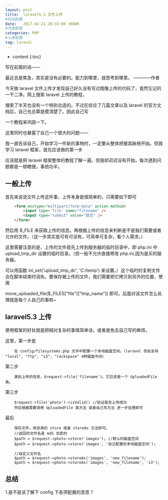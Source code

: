 ```yaml
---
layout: post
title:  laravel5.3 文件上传
#时间配置
date:   2017-02-21 20:33:00 +0800
#大类配置
categories: PHP
#小类配置
tag: laravel
---
```


* content
{:toc}


写在前面的话——

最近总是焦急，其实是没有必要的。能力到哪里，就思考到哪里。 ————作者

今天做 laravel 文件上传才发现自己好久没有写过图像上传的代码了，竟然忘记的一干二净。网上搜索 laravel 上传的教程，

搜索了半天也没有一个特别合适的。不过在综合了几篇文章以及 laravel 的官方文档后，自己也总算是摸清楚了。因此自己写

一个教程来巩固一下。

这里同时也暴露了自己一个很大的问题——

我一直告诉自己，开始学习一件新的事物时，一定要从整体把握其脉络开始。但我学习 laravel 框架，首先应该做的第一步

应该就是把 laravel 框架整体的教程了解一遍。但我却迟迟没有开始，每次遇到问题都是一顿瞎搜，事倍功半。

一般上传
-----------------------------------------
首先来说说文件上传这件事，上传本身是很简单的，只需要如下即可
~~~ html
	<form enctype="multipart/form-data" action method>
		<input type='file' name="filename" />
		<input type="submit" value="提交" />
	</form>
~~~
然后用 $_FILE 来获取上传的信息。再根据上传的信息来判断是不是我们需要或者允许的文件。（这一步其实是可有可没有，可简单可复杂，看个人需求。）

这里需要注意的是，上传的文件首先上传到服务器的临时目录中，即 php.ini 中 upload_tmp_dir 设置的临时目录。（但一般不允许直接修改 php.ini,因为是买的服务器。

可以用函数 ini_set('upload_tmp_dir', 'C:/temp') 来设置。）这个临时的复制文件会在脚本结束时消失。要保存被上传的文件，我们需要把它拷贝到另外的位置，使用

move_uploaded_file($_FILES["file"]["tmp_name"]) 即可。后面对该文件怎么处理就是每个人自己的事啦~

laravel5.3 上传
------------------------------------------
使用框架的好处就是把相对复杂的事情简单话，或者是免去自己写的麻烦。

这里，第一步是
~~~ Textile
	在 config/filesystems.php 文件中配置一个本地磁盘空间。（laravel 目前支持 "local", "ftp", "s3", "rackspace" 4种磁盘中间）
~~~	
第二步
~~~ Textile
	拿到上传的信息，$request->file('filename')。它应该是一个 UploadedFile 类。
~~~	
第三步
~~~ Textile
	$request->file('photo')->isValid() //验证是否上传成功
	然后根据需要调用 UploadedFile 类方法 或者自己写方法 进一步处理即可
~~~	
最后
~~~ Textile
	保存文件，用该类的 store 或者 storeAs 方法即可。
	//返回的文件名是 md5 加密的
	$path = $request->photo->store('images'); //默认的磁盘空间
	$path = $request->photo->store('images', '自己配置的本地磁盘空间');

	//自定义文件名
	$path = $request->photo->storeAs('images', 'new_filename');
	$path = $request->photo->storeAs('images', 'new_filename', 's3');
~~~	

总结
------------------------------------------

1.是不是该了解下 config 下各项配置的意思？